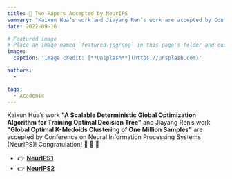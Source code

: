 ```yaml
---
title: 🎉 Two Papers Accepted by NeurIPS
summary: "Kaixun Hua’s work and Jiayang Ren’s work are accepted by Conference on Neural Information Processing Systems (NeurIPS)!"
date: 2022-09-16

# Featured image
# Place an image named `featured.jpg/png` in this page's folder and customize its options here.
image:
  caption: 'Image credit: [**Unsplash**](https://unsplash.com)'

authors:
  - 

tags:
  - Academic
---
```


Kaixun Hua’s work **"A Scalable Deterministic Global Optimization Algorithm for Training Optimal Decision Tree"** and Jiayang Ren’s work **"Global Optimal K-Medoids Clustering of One Million Samples"** are accepted by Conference on Neural Information Processing Systems (NeurIPS)! Congratulation! 🎉 🎉 🎉 

- 👉 [**NeurIPS1**](https://openreview.net/forum?id=-Oh_TKISy89)
- 👉 [**NeurIPS2**](https://openreview.net/forum?id=SrwrRP3yfq8)

 
 
